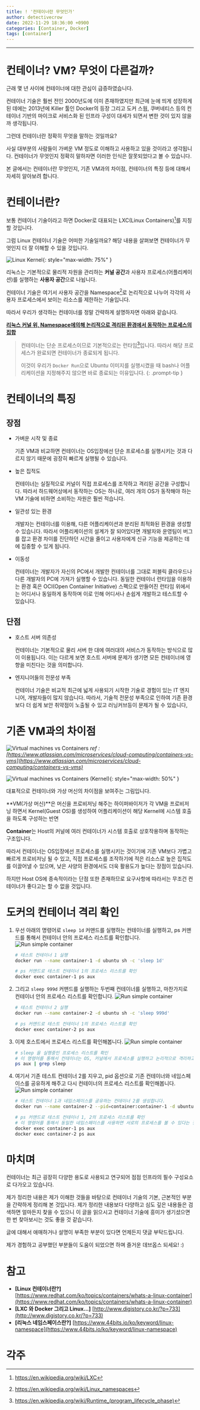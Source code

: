 ```yaml
---
title: ! '컨테이너란 무엇인가'
author: detectivecrow
date: 2022-11-29 18:36:00 +0900
categories: [Container, Docker]
tags: [container]
---
```


---

# 컨테이너? VM? 무엇이 다른걸까?

근래 몇 년 사이에 컨테이너에 대한 관심이 급증하였습니다.

컨테이너 기술은 훨씬 전인 2000년도에 이미 존재하였지만 최근에 눈에 띄게 성장하게 된 데에는 2013년에 Killer 툴인 Docker의 등장 그리고 도커 스웜, 쿠버네티스 등의 컨테이너 기반의 마이크로 서비스화 된 인프라 구성이 대세가 되면서 변한 것이 있지 않을까 생각됩니다.

그런데 컨테이너란 정확히 무엇을 말하는 것일까요?

사실 대부분의 사람들이 가벼운 VM 정도로 이해하고 사용하고 있을 것이라고 생각됩니다.
컨테이너가 무엇인지 정확히 말하자면 이러한 인식은 잘못되었다고 볼 수 있습니다.

본 글에서는 컨테이너란 무엇인지, 기존 VM과의 차이점, 컨테이너의 특징 등에 대해서 자세히 알아보려 합니다.

# 컨테이너란?

보통 컨테이너 기술이라고 하면 Docker로 대표되는 LXC(Linux Containers)[^Linux_Containers]를 지칭할 것입니다.

그럼 Linux 컨테이너 기술은 어떠한 기술일까요? 해당 내용을 살펴보면 컨테이너가 무엇인지 더 잘 이해할 수 있을 것입니다.

![Linux Kernel](/posts/20221129/linux_kernel.png){: style="max-width: 75%" }

리눅스는 기본적으로 물리적 자원을 관리하는 **커널 공간**과 사용자 프로세스(어플리케이션)를 실행하는 **사용자 공간**으로 나뉩니다.

컨테이너 기술은 여기서 사용자 공간을 Namespace[^Linux_Namespace]로 논리적으로 나누어 각각의 사용자 프로세스에서 보이는 리소스를 제한하는 기술입니다.

따라서 우리가 생각하는 컨테이너를 정말 간략하게 설명하자면 아래와 같습니다.

**<ins>리눅스 커널 위, Namespace에의해 논리적으로 격리된 환경에서 동작하는 프로세스의 집합</ins>**

> 컨테이너는 단순 프로세스이므로 기본적으로는 런타임[^Runtime]입니다. 따라서 해당 프로세스가 완료되면 컨테이너가 종료되게 됩니다. 
>
> 이것이 우리가 `Docker Run`으로 Ubuntu 이미지를 실행시켰을 때 bash나 어플리케이션을 지정해주지 않으면 바로 종료되는 이유입니다.
{: .prompt-tip }

# 컨테이너의 특징

## 장점

- 가벼운 시작 및 종료

  기존 VM과 비교하면 컨테이너는 OS입장에선 단순 프로세스를 실행시키는 것과 다르지 않기 때문에 굉장히 빠르게 실행될 수 있습니다.

- 높은 집적도

  컨테이너는 실질적으로 커널이 직접 프로세스를 조작하고 격리된 공간을 구성합니다.
  따라서 하드웨어상에서 동작하는 OS는 하나로, 여러 개의 OS가 동작해야 하는 VM 기술에 비하면 소비하는 자원은 훨씬 적습니다.

- 일관성 있는 환경

  개발자는 컨테이너를 이용해, 다른 어플리케이션과 분리된 최적화된 환경을 생성할 수 있습니다.
  따라서 어플리케이션의 설계가 잘 되어있다면 개발자와 운영팀이 버그를 잡고 환경 차이를 진단하던 시간을 줄이고 사용자에게 신규 기능을 제공하는 데에 집중할 수 있게 됩니다.

- 이동성

  컨테이너는 개발자가 자신의 PC에서 개발한 컨테이너를 그대로 퍼블릭 클라우드나 다른 개발자의 PC에 가져가 실행할 수 있습니다.
  동일한 컨테이너 런타임을 이용하는 환경 혹은 OCI(Open Container Initiative) 스펙으로 만들어진 런타임 위에서는 어디서나 동일하게 동작하며 이로 인해 어디서나 손쉽게 개발하고 테스트할 수 있습니다.

## 단점

- 호스트 서버 의존성

  컨테이너는 기본적으로 물리 서버 한 대에 여러대의 서비스가 동작하는 방식으로 많이 이용됩니다. 
  이는 다르게 보면 호스트 서버에 문제가 생기면 모든 컨테이너에 영향을 미친다는 것을 의미합니다.

- 엔지니어들의 전문성 부족

  컨테이너 기술은 비교적 최근에 넓게 사용되기 시작한 기술로 경험이 있는 IT 엔지니어, 개발자들이 많지 않습니다.
  따라서, 기술적 전문성 부족으로 인하여 기존 환경보다 더 쉽게 보안 취약점이 노출될 수 있고 러닝커브등이 문제가 될 수 있습니다,


# 기존 VM과의 차이점

![Virtual machines vs Containers](/posts/20221129/vm_vs_container.png)
_ref : [https://www.atlassian.com/microservices/cloud-computing/containers-vs-vms](https://www.atlassian.com/microservices/cloud-computing/containers-vs-vms)_

![Virtual machines vs Containers (Kernel)](/posts/20221129/vm_vs_container_kernel.png){: style="max-width: 50%" }

대표적으로 컨테이너와 가상 머신의 차이점을 보여주는 그림입니다. 

**VM(가상 머신)**은 머신을 프로비저닝 해주는 하이퍼바이저가 각 VM을 프로비저닝 하면서 Kernel(Guest OS)를 생성하여 어플리케이션이 해당 Kernel에 시스템 호출을 하도록 구성하는 반면

**Container**는 Host의 커널에 여러 컨테이너가 시스템 호출로 상호작용하며 동작하는 구조입니다.

따라서 컨테이너는 OS입장에선 프로세스를 실행시키는 것이기에 기존 VM보다 가볍고 빠르게 프로비저닝 될 수 있고, 직접 프로세스를 조작하기에 적은 리소스로 높은 집적도를 이끌어낼 수 있으며, 낮은 사양의 환경에서도 더욱 활용도가 높다는 장점이 있습니다.

하지만 Host OS에 종속적이라는 단점 또한 존재하므로 요구사항에 따라서는 무조건 컨테이너가 좋다고는 할 수 없을 것입니다.

# 도커의 컨테이너 격리 확인

1. 우선 아래의 명령어로 `sleep 1d` 커맨드를 실행하는 컨테이너를 실행하고, ps 커맨드를 통해서 컨테이너 안의 프로세스 리스트를 확인합니다.
  ![Run simple container](/posts/20221129/explain_0.jpeg)

    ```sh
    # 테스트 컨테이너 1 실행
    docker run --name container-1 -d ubuntu sh -c 'sleep 1d'
    
    # ps 커맨드로 테스트 컨테이너 1의 프로세스 리스트를 확인
    docker exec container-1 ps aux 
    ```

2. 그리고 `sleep 999d` 커맨드를 실행하는 두번째 컨테이너를 실행하고, 마찬가지로 컨테이너 안의 프로세스 리스트를 확인합니다.
  ![Run simple container](/posts/20221129/explain_1.jpeg)
  
    ```sh
    # 테스트 컨테이너 2 실행
    docker run --name container-2 -d ubuntu sh -c 'sleep 999d'
    
    # ps 커맨드로 테스트 컨테이너 1의 프로세스 리스트를 확인
    docker exec container-2 ps aux 
    ```

3. 이제 호스트에서 프로세스 리스트를 확인해봅니다.
  ![Run simple container](/posts/20221129/explain_2.jpeg)

    ```sh
    # sleep 을 실행중인 프로세스 리스트를 확인
    # 이 명령어를 통해서 컨테이너는 OS, 커널에서 프로세스를 실행하고 논리적으로 격리하고 있다는 것을 확인할 수 있습니다.
    ps aux | grep sleep
    ```

4. 여기서 기존 테스트 컨테이너 2를 지우고, pid 옵션으로 기존 컨테이너와 네임스페이스를 공유하게 해주고 다시 컨테이너의 프로세스 리스트를 확인해봅니다. 
  ![Run simple container](/posts/20221129/explain_3.jpeg)
  
    ```sh
    # 테스트 컨테이너 1과 네임스페이스를 공유하는 컨테이너 2를 생성합니다.
    docker run --name container-2 --pid=container:container-1 -d ubuntu sh -c 'sleep 999d'
    
    # ps 커맨드로 테스트 컨테이너 1, 2의 프로세스 리스트를 확인
    # 이 명령어를 통해서 동일한 네임스페이스를 사용하면 서로의 프로세스를 볼 수 있다는 것을 확인할 수 있습니다.
    docker exec container-1 ps aux
    docker exec container-2 ps aux
    ```

# 마치며

컨테이너는 최근 굉장히 다양한 용도로 사용되고 연구되어 점점 인프라의 필수 구성요소로 다가오고 있습니다.

제가 정리한 내용은 제가 이해한 것들을 바탕으로 컨테이너 기술의 기본, 근본적인 부분을 간략하게 정리해 본 것입니다. 제가 정리한 내용보다 다양하고 심도 깊은 내용들은 검색하면 얼마든지 찾을 수 있으니 이 글을 읽으시고 컨테이너 기술에 흥미가 생기셨으면 한 번 찾아보시는 것도 좋을 것 같습니다.

글에 대해서 애매하거나 설명이 부족한 부분이 있다면 언제든지 댓글 부탁드립니다.

제가 경험하고 공부했던 부분들이 도움이 되었으면 하며 즐거운 데브옵스 되세요! :)

# 참고

- **[Linux 컨테이너란?]** [https://www.redhat.com/ko/topics/containers/whats-a-linux-container](https://www.redhat.com/ko/topics/containers/whats-a-linux-container)
- **[LXC 와 Docker 그리고 Linux...]** [http://www.digistory.co.kr/?p=733](http://www.digistory.co.kr/?p=733)
- **[리눅스 네임스페이스란?]** [https://www.44bits.io/ko/keyword/linux-namespace](https://www.44bits.io/ko/keyword/linux-namespace)
# 각주

[^Linux_Containers]: https://en.wikipedia.org/wiki/LXC
[^Linux_Namespace]: https://en.wikipedia.org/wiki/Linux_namespaces
[^Runtime]: https://en.wikipedia.org/wiki/Runtime_(program_lifecycle_phase)
<!-- 
개요

근래 몇년 사이에 컨테이너에 대한 관심 급증 (도커, 쿠버네티스)
그런데 컨테이너란 무엇인가 제대로 알고 쓰지 못하고 있다
컨테이너란 무엇인지, 기존의 VM과 다른점, 컨테이너의 특징 등을 알아보겠다

컨테이너란?

기존 VM과의 차이점

컨테이너의 특징

도커를 이용하여 확인해보기 -->

